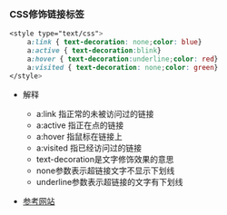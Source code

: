 ### CSS修饰链接标签

```css
<style type="text/css">
　　 a:link { text-decoration: none;color: blue}
　　 a:active { text-decoration:blink}
　　 a:hover { text-decoration:underline;color: red} 
　　 a:visited { text-decoration: none;color: green}
</style>
```

- 解释
  - a:link 指正常的未被访问过的链接
  - a:active 指正在点的链接
  - a:hover 指鼠标在链接上
  - a:visited 指已经访问过的链接
  - text-decoration是文字修饰效果的意思
  - none参数表示超链接文字不显示下划线
  - underline参数表示超链接的文字有下划线
  
- [参考网站](http://blog.csdn.net/ye1992/article/details/9144377)
